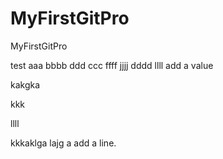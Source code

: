 # MyFirstGitPro
MyFirstGitPro


test
aaa
bbbb
ddd
ccc
ffff
jjjj
dddd
llll
add a value

kakgka

kkk

llll

kkkaklga
lajg
a
add a line. 
